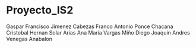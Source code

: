 # Proyecto_IS2

Gaspar Francisco Jimenez Cabezas
Franco Antonio Ponce Chacana
Cristobal Hernan Solar Arias
Ana Maria Vargas Miño
Diego Joaquin Andres Venegas Anabalon
